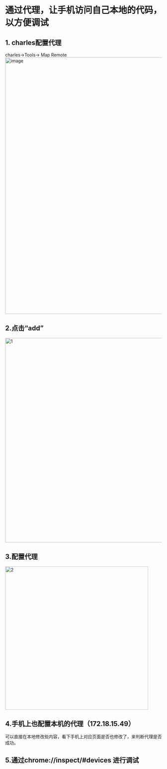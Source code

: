 # 通过代理，让手机访问自己本地的代码，以方便调试
## 1. charles配置代理
 charles->Tools-> Map Remote
<img width="824" alt="image" src="https://user-images.githubusercontent.com/15389512/141143422-3e01962a-1813-4bfb-84b2-4e5cde4c1823.png">

## 2.点击“add”
<img width="657" alt="1" src="https://user-images.githubusercontent.com/15389512/141143665-11cd872b-5c24-4a5e-af85-ae32ae1127c3.png">

## 3.配置代理
<img width="460" alt="2" src="https://user-images.githubusercontent.com/15389512/141143754-b51a1ba6-07ec-4aba-bf98-5690850da7cf.png">

## 4.手机上也配置本机的代理（172.18.15.49）
可以直接在本地修改些内容，看下手机上对应页面是否也修改了，来判断代理是否成功。

## 5.通过chrome://inspect/#devices 进行调试
